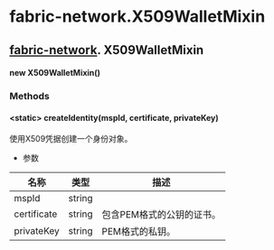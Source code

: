 # fabric-network.X509WalletMixin

## [fabric-network](https://hyperledger.github.io/fabric-sdk-node/release-1.4/module-fabric-network.html). X509WalletMixin

#### new X509WalletMixin()

### Methods

#### &lt;static&gt; createIdentity(mspId, certificate, privateKey)

使用X509凭据创建一个身份对象。

- 参数

| 名称        | 类型   | 描述                      |
| ----------- | ------ | ------------------------- |
| mspId       | string |                           |
| certificate | string | 包含PEM格式的公钥的证书。 |
| privateKey  | string | PEM格式的私钥。           |